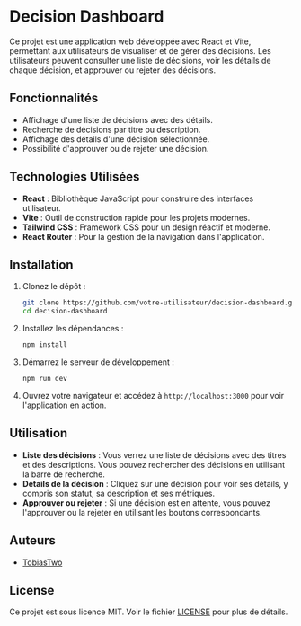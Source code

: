 # Decision Dashboard

Ce projet est une application web développée avec React et Vite, permettant aux utilisateurs de visualiser et de gérer des décisions. Les utilisateurs peuvent consulter une liste de décisions, voir les détails de chaque décision, et approuver ou rejeter des décisions.

## Fonctionnalités

- Affichage d'une liste de décisions avec des détails.
- Recherche de décisions par titre ou description.
- Affichage des détails d'une décision sélectionnée.
- Possibilité d'approuver ou de rejeter une décision.

## Technologies Utilisées

- **React** : Bibliothèque JavaScript pour construire des interfaces utilisateur.
- **Vite** : Outil de construction rapide pour les projets modernes.
- **Tailwind CSS** : Framework CSS pour un design réactif et moderne.
- **React Router** : Pour la gestion de la navigation dans l'application.

## Installation

1. Clonez le dépôt :

   ```bash
   git clone https://github.com/votre-utilisateur/decision-dashboard.git
   cd decision-dashboard
   ```

2. Installez les dépendances :

   ```bash
   npm install
   ```

3. Démarrez le serveur de développement :

   ```bash
   npm run dev
   ```

4. Ouvrez votre navigateur et accédez à `http://localhost:3000` pour voir l'application en action.

## Utilisation

- **Liste des décisions** : Vous verrez une liste de décisions avec des titres et des descriptions. Vous pouvez rechercher des décisions en utilisant la barre de recherche.
- **Détails de la décision** : Cliquez sur une décision pour voir ses détails, y compris son statut, sa description et ses métriques.
- **Approuver ou rejeter** : Si une décision est en attente, vous pouvez l'approuver ou la rejeter en utilisant les boutons correspondants.

## Auteurs

- [TobiasTwo](https://github.com/TobiasTwo)

## License

Ce projet est sous licence MIT. Voir le fichier [LICENSE](LICENSE) pour plus de détails.

